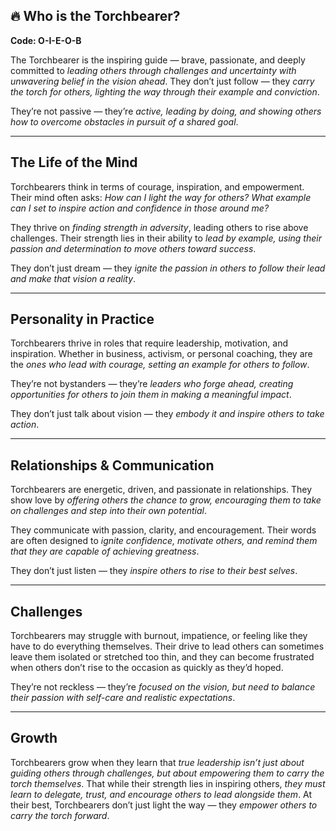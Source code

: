 ## 🔥 Who is the Torchbearer?  
**Code: O-I-E-O-B**

The Torchbearer is the inspiring guide — brave, passionate, and deeply committed to *leading others through challenges and uncertainty with unwavering belief in the vision ahead*. They don’t just follow — they *carry the torch for others, lighting the way through their example and conviction*.

They’re not passive — they’re *active, leading by doing, and showing others how to overcome obstacles in pursuit of a shared goal*.

---

## The Life of the Mind

Torchbearers think in terms of courage, inspiration, and empowerment. Their mind often asks: *How can I light the way for others? What example can I set to inspire action and confidence in those around me?*

They thrive on *finding strength in adversity*, leading others to rise above challenges. Their strength lies in their ability to *lead by example, using their passion and determination to move others toward success*.

They don’t just dream — they *ignite the passion in others to follow their lead and make that vision a reality*.

---

## Personality in Practice

Torchbearers thrive in roles that require leadership, motivation, and inspiration. Whether in business, activism, or personal coaching, they are the *ones who lead with courage, setting an example for others to follow*.

They’re not bystanders — they’re *leaders who forge ahead, creating opportunities for others to join them in making a meaningful impact*.

They don’t just talk about vision — they *embody it and inspire others to take action*.

---

## Relationships & Communication

Torchbearers are energetic, driven, and passionate in relationships. They show love by *offering others the chance to grow, encouraging them to take on challenges and step into their own potential*.

They communicate with passion, clarity, and encouragement. Their words are often designed to *ignite confidence, motivate others, and remind them that they are capable of achieving greatness*.

They don’t just listen — they *inspire others to rise to their best selves*.

---

## Challenges

Torchbearers may struggle with burnout, impatience, or feeling like they have to do everything themselves. Their drive to lead others can sometimes leave them isolated or stretched too thin, and they can become frustrated when others don’t rise to the occasion as quickly as they’d hoped.

They’re not reckless — they’re *focused on the vision, but need to balance their passion with self-care and realistic expectations*.

---

## Growth

Torchbearers grow when they learn that *true leadership isn’t just about guiding others through challenges, but about empowering them to carry the torch themselves*. That while their strength lies in inspiring others, *they must learn to delegate, trust, and encourage others to lead alongside them*. At their best, Torchbearers don’t just light the way — they *empower others to carry the torch forward*.
